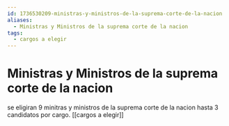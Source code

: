 ```yaml
---
id: 1736530209-ministras-y-ministros-de-la-suprema-corte-de-la-nacion
aliases:
  - Ministras y Ministros de la suprema corte de la nacion
tags:
  - cargos a elegir
---
```


# Ministras y Ministros de la suprema corte de la nacion

se eligiran 9 minitras y ministros de la suprema corte de la nacion hasta 3 candidatos por cargo.
[[cargos a elegir]]

